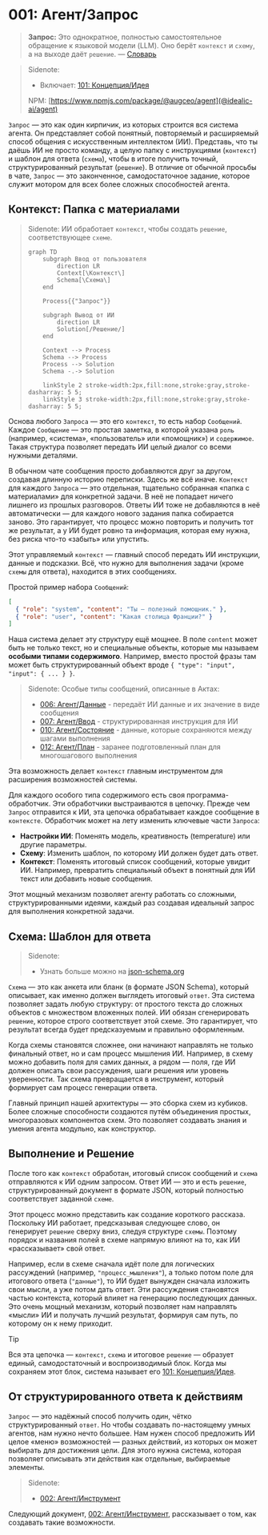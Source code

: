 # 001: Агент/Запрос

> **Запрос:** Это однократное, полностью самостоятельное обращение к языковой модели (LLM). Оно берёт `контекст` и `схему`, а на выходе даёт `решение`. — [Словарь](./000_glossary.md)

> Sidenote:
> - Включает: [101: Концепция/Идея](./101_concept_idea.md)
>
> NPM: [https://www.npmjs.com/package/@augceo/agent](@idealic-ai/agent)

`Запрос` — это как один кирпичик, из которых строится вся система агента. Он представляет собой понятный, повторяемый и расширяемый способ общения с искусственным интеллектом (ИИ). Представь, что ты даёшь ИИ не просто команду, а целую папку с инструкциями (`контекст`) и шаблон для ответа (`схема`), чтобы в итоге получить точный, структурированный результат (`решение`). В отличие от обычной просьбы в чате, `Запрос` — это законченное, самодостаточное задание, которое служит мотором для всех более сложных способностей агента.

## Контекст: Папка с материалами

> Sidenote:
> ИИ обработает `контекст`, чтобы создать `решение`, соответствующее `схеме`.
>
> ```mermaid
> graph TD
>     subgraph Ввод от пользователя
>         direction LR
>         Context[\Контекст\]
>         Schema[\Схема\]
>     end
>
>     Process{{"Запрос"}}
>
>     subgraph Вывод от ИИ
>         direction LR
>         Solution[/Решение/]
>     end
>
>     Context --> Process
>     Schema --> Process
>     Process --> Solution
>     Schema -.-> Solution
>
>     linkStyle 2 stroke-width:2px,fill:none,stroke:gray,stroke-dasharray: 5 5;
>     linkStyle 3 stroke-width:2px,fill:none,stroke:gray,stroke-dasharray: 5 5;
> ```

Основа любого `Запроса` — это его `контекст`, то есть набор `Сообщений`. Каждое `Сообщение` — это простая заметка, в которой указана `роль` (например, «система», «пользователь» или «помощник») и `содержимое`. Такая структура позволяет передать ИИ целый диалог со всеми нужными деталями.

В обычном чате сообщения просто добавляются друг за другом, создавая длинную историю переписки. Здесь же всё иначе. `Контекст` для каждого `Запроса` — это отдельная, тщательно собранная «папка с материалами» для конкретной задачи. В неё не попадает ничего лишнего из прошлых разговоров. Ответы ИИ тоже не добавляются в неё автоматически — для каждого нового задания папка собирается заново. Это гарантирует, что процесс можно повторить и получить тот же результат, а у ИИ будет ровно та информация, которая ему нужна, без риска что-то «забыть» или упустить.

Этот управляемый `контекст` — главный способ передать ИИ инструкции, данные и подсказки. Всё, что нужно для выполнения задачи (кроме `схемы` для ответа), находится в этих сообщениях.

Простой пример набора `Сообщений`:

```json
[
  { "role": "system", "content": "Ты — полезный помощник." },
  { "role": "user", "content": "Какая столица Франции?" }
]
```

Наша система делает эту структуру ещё мощнее. В поле `content` может быть не только текст, но и специальные объекты, которые мы называем **особыми типами содержимого**. Например, вместо простой фразы там может быть структурированный объект вроде `{ "type": "input", "input": { ... } }`.

> Sidenote:
> Особые типы сообщений, описанные в Актах:
>
> - [006: Агент/Данные](./006_agent_data.md) - передаёт ИИ данные и их значение в виде сообщения
> - [007: Агент/Ввод](./007_agent_input.md) - структурированная инструкция для ИИ
> - [010: Агент/Состояние](./010_agent_state.md) - данные, которые сохраняются между шагами выполнения
> - [012: Агент/План](./012_agent_plan.md) - заранее подготовленный план для многошагового выполнения

Эта возможность делает `контекст` главным инструментом для расширения возможностей системы.

Для каждого особого типа содержимого есть своя программа-обработчик. Эти обработчики выстраиваются в цепочку. Прежде чем `Запрос` отправится к ИИ, эта цепочка обрабатывает каждое сообщение в `контексте`. Обработчик может на лету изменить ключевые части `Запроса`:

- **Настройки ИИ**: Поменять модель, креативность (temperature) или другие параметры.
- **Схему**: Изменить шаблон, по которому ИИ должен будет дать ответ.
- **Контекст**: Поменять итоговый список сообщений, которые увидит ИИ. Например, превратить специальный объект в понятный для ИИ текст или добавить новые сообщения.

Этот мощный механизм позволяет агенту работать со сложными, структурированными идеями, каждый раз создавая идеальный запрос для выполнения конкретной задачи.

## Схема: Шаблон для ответа

> Sidenote:
> - Узнать больше можно на [json-schema.org](https://json-schema.org/)

`Схема` — это как анкета или бланк (в формате JSON Schema), который описывает, как именно должен выглядеть итоговый `ответ`. Эта система позволяет задать любую структуру: от простого текста до сложных объектов с множеством вложенных полей. ИИ обязан сгенерировать `решение`, которое строго соответствует этой схеме. Это гарантирует, что результат всегда будет предсказуемым и правильно оформленным.

Когда схемы становятся сложнее, они начинают направлять не только финальный ответ, но и сам процесс мышления ИИ. Например, в схему можно добавить поля для самих данных, а рядом — поля, где ИИ должен описать свои рассуждения, шаги решения или уровень уверенности. Так схема превращается в инструмент, который формирует сам процесс генерации ответа.

Главный принцип нашей архитектуры — это сборка схем из кубиков. Более сложные способности создаются путём объединения простых, многоразовых компонентов схем. Это позволяет создавать знания и умения агента модульно, как конструктор.

## Выполнение и Решение

После того как `контекст` обработан, итоговый список сообщений и `схема` отправляются к ИИ одним запросом. Ответ ИИ — это и есть `решение`, структурированный документ в формате JSON, который полностью соответствует заданной `схеме`.

Этот процесс можно представить как создание короткого рассказа. Поскольку ИИ работает, предсказывая следующее слово, он генерирует `решение` сверху вниз, следуя структуре `схемы`. Поэтому порядок и названия полей в схеме напрямую влияют на то, как ИИ «рассказывает» свой ответ.

Например, если в схеме сначала идёт поле для логических рассуждений (например, `"процесс_мышления"`), а только потом поле для итогового ответа (`"данные"`), то ИИ будет вынужден сначала изложить свои мысли, а уже потом дать ответ. Эти рассуждения становятся частью контекста, который влияет на генерацию последующих данных. Это очень мощный механизм, который позволяет нам направлять «мысли» ИИ и получать лучший результат, формируя сам путь, по которому он к нему приходит.

> [!TIP]
> Вся эта цепочка — `контекст`, `схема` и итоговое `решение` — образует единый, самодостаточный и воспроизводимый блок. Когда мы сохраняем этот блок, система называет его [101: Концепция/Идея](./101_concept_idea.md).

## От структурированного ответа к действиям

`Запрос` — это надёжный способ получить один, чётко структурированный `ответ`. Но чтобы создавать по-настоящему умных агентов, нам нужно нечто большее. Нам нужен способ предложить ИИ целое «меню» возможностей — разных действий, из которых он может выбирать для достижения цели. Для этого нужна система, которая позволяет описывать эти действия как отдельные, выбираемые элементы.

> Sidenote:
> - [002: Агент/Инструмент](./002_agent_tool.md)

Следующий документ, [002: Агент/Инструмент](./002_agent_tool.md), рассказывает о том, как создавать такие возможности.
